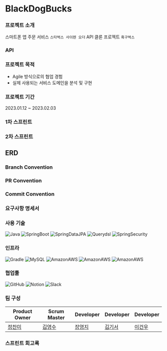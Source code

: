 # BlackDogBucks

### 프로젝트 소개
스마트폰 앱 주문 서비스 `스타벅스 사이렌 오더` API 클론 프로젝트 `흑구벅스`

### API

### 프로젝트 목적

- Agile 방식으로의 협업 경험
- 실제 사용되는 서비스 도메인을 분석 및 구현

### 프로젝트 기간
2023.01.12 ~ 2023.02.03

### 1차 스프린트

### 2차 스프린트

## ERD

### Branch Convention

### PR Convention

### Commit Convention

### 요구사항 명세서

### 사용 기술

![Java](https://img.shields.io/badge/-Java%2011-007396?style=plastic&logo=java&logoColor=white)
![SpringBoot](https://img.shields.io/badge/-Spring%20Boot%202.7.7-6DB33F?style=plastic&logo=Spring%20Boot&logoColor=white)
![SpringDataJPA](https://img.shields.io/badge/-Spring%20Data%20JPA%20-6D933F?style=plastic&logo=Spring&logoColor=white)
![Querydsl](https://img.shields.io/badge/-Querydsl%205.0.0-7D933F?style=plastic&logo=Spring&logoColor=white)
![SpringSecurity](https://img.shields.io/badge/-Spring%20Security-6DB33F?style=plastic&logo=SpringSecurity&logoColor=white)

### 인프라 

![Gradle](https://img.shields.io/badge/-Gradle%207.6-02303A?style=plastic&logo=Gradle&logoColor=white)
![MySQL](https://img.shields.io/badge/MySQL%208.028-4479A1?style=plastic&logo=MySQL&logoColor=white)
![AmazonAWS](https://img.shields.io/badge/AWS%20S3-232F3E?style=plastic&logo=AmazonAWS&logoColor=white)
![AmazonAWS](https://img.shields.io/badge/AWS%20RDS-232F6E?style=plastic&logo=AmazonAWS&logoColor=white)
![AmazonAWS](https://img.shields.io/badge/AWS%20EC2-232F8E?style=plastic&logo=AmazonAWS&logoColor=white)

### 협업툴

![GitHub](https://img.shields.io/badge/-GitHub-181717?style=plastic&logo=GitHub&logoColor=white)
![Notion](https://img.shields.io/badge/-Notion-000000?style=plastic&logo=Notion&logoColor=white)
![Slack](https://img.shields.io/badge/-Slack-4A154B?style=plastic&logo=Slack&logoColor=white)

### 팀 구성

| Product Owner                       | Scrum Master                          | Developer                          | Developer                         | Developer                              |
|-------------------------------------|---------------------------------------|------------------------------------|-----------------------------------|----------------------------------------|
| [정찬미](https://github.com/tinajeong) | [김영수](https://github.com/devYSK) | [장영지](https://github.com/youngjijang) | [김기서](https://github.com/rlarltj) | [이건우](https://github.com/geonwoo0215) |

### 스프린트 회고록
